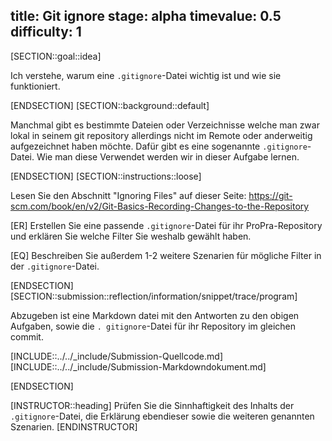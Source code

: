 title: Git ignore
stage: alpha
timevalue: 0.5
difficulty: 1
---

[SECTION::goal::idea]

Ich verstehe, warum eine `.gitignore`-Datei wichtig ist und wie sie funktioniert.

[ENDSECTION]
[SECTION::background::default]

Manchmal gibt es bestimmte Dateien oder Verzeichnisse welche man zwar lokal in seinem git 
repository allerdings nicht im Remote oder anderweitig aufgezeichnet haben möchte. Dafür gibt es 
eine sogenannte `.gitignore`-Datei. Wie man diese Verwendet werden wir in dieser Aufgabe lernen.

[ENDSECTION]
[SECTION::instructions::loose]

Lesen Sie den Abschnitt "Ignoring Files" auf dieser Seite: https://git-scm.com/book/en/v2/Git-Basics-Recording-Changes-to-the-Repository

[ER] Erstellen Sie eine passende `.gitignore`-Datei für ihr ProPra-Repository und erklären Sie 
welche 
Filter Sie weshalb gewählt haben.

[EQ] Beschreiben Sie außerdem 1-2 weitere Szenarien für mögliche Filter in der `.gitignore`-Datei.

[ENDSECTION]
[SECTION::submission::reflection/information/snippet/trace/program]

Abzugeben ist eine Markdown datei mit den Antworten zu den obigen Aufgaben, sowie die `.
gitignore`-Datei für ihr Repository im gleichen commit.

[INCLUDE::../../_include/Submission-Quellcode.md]
[INCLUDE::../../_include/Submission-Markdowndokument.md]

[ENDSECTION]

[INSTRUCTOR::heading]
Prüfen Sie die Sinnhaftigkeit des Inhalts der `.gitignore`-Datei, die Erklärung ebendieser sowie 
die weiteren genannten Szenarien.
[ENDINSTRUCTOR]

